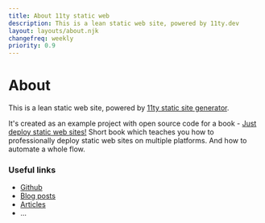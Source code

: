 ```yaml
---
title: About 11ty static web
description: This is a lean static web site, powered by 11ty.dev
layout: layouts/about.njk
changefreq: weekly
priority: 0.9
---
```


# About

This is a lean static web site, powered by <a href="https://www.11ty.dev/" target="_blank" rel="noopener">11ty static site generator</a>.

It's created as an example project with open source code for a book - [Just deploy static web sites!](/) Short book which teaches you how to professionally deploy static web sites on multiple platforms. And how to automate a whole flow.

### Useful links

- [Github](/)
- [Blog posts](/blog)
- [Articles](/)
- ...
